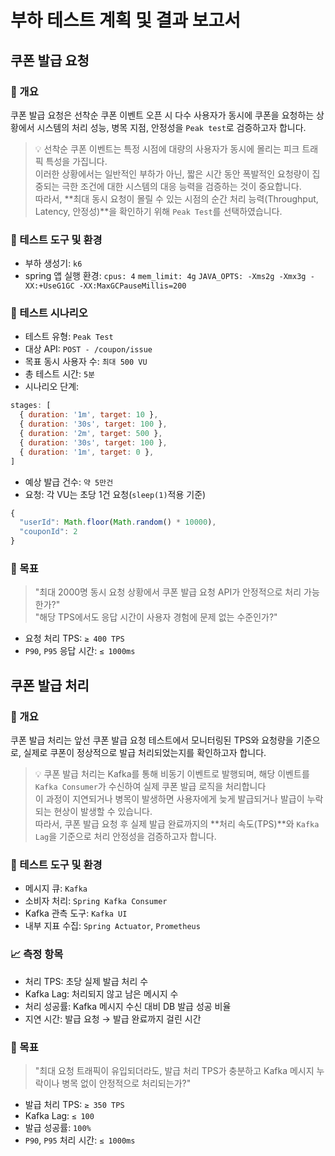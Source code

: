 # 부하 테스트 계획 및 결과 보고서
## 쿠폰 발급 요청
### 📌 개요
쿠폰 발급 요청은 선착순 쿠폰 이벤트 오픈 시 다수 사용자가 동시에 쿠폰을 요청하는 상황에서 시스템의 처리 성능, 병목 지점, 안정성을 `Peak test`로 검증하고자 합니다.
> 💡 선착순 쿠폰 이벤트는 특정 시점에 대량의 사용자가 동시에 몰리는 피크 트래픽 특성을 가집니다.<br>
> 이러한 상황에서는 일반적인 부하가 아닌, 짧은 시간 동안 폭발적인 요청량이 집중되는 극한 조건에 대한 시스템의 대응 능력을 검증하는 것이 중요합니다.<br>
> 따라서, **최대 동시 요청이 몰릴 수 있는 시점의 순간 처리 능력(Throughput, Latency, 안정성)**을 확인하기 위해 `Peak Test`를 선택하였습니다.

### 🔧 테스트 도구 및 환경
- 부하 생성기: `k6`
- spring 앱 실행 환경: `cpus: 4` `mem_limit: 4g` `JAVA_OPTS: -Xms2g -Xmx3g -XX:+UseG1GC -XX:MaxGCPauseMillis=200`

### 🚙 테스트 시나리오
- 테스트 유형: `Peak Test`
- 대상 API: `POST - /coupon/issue`
- 목표 동시 사용자 수: `최대 500 VU`
- 총 테스트 시간: `5분`
- 시나리오 단계:
```javascript
stages: [
  { duration: '1m', target: 10 },
  { duration: '30s', target: 100 },
  { duration: '2m', target: 500 },
  { duration: '30s', target: 100 },
  { duration: '1m', target: 0 },
]
```
- 예상 발급 건수: `약 5만건`
- 요청: 각 VU는 초당 1건 요청(`sleep(1)`적용 기준)
```javascript
{
  "userId": Math.floor(Math.random() * 10000),
  "couponId": 2
}
```

### 🎯 목표
> "최대 2000명 동시 요청 상황에서 쿠폰 발급 요청 API가 안정적으로 처리 가능한가?"<br>
> "해당 TPS에서도 응답 시간이 사용자 경험에 문제 없는 수준인가?"
- 요청 처리 TPS: `≥ 400 TPS`
- `P90`, `P95` 응답 시간: `≤ 1000ms`

## 쿠폰 발급 처리
### 📌 개요
쿠폰 발급 처리는 앞선 쿠폰 발급 요청 테스트에서 모니터링된 TPS와 요청량을 기준으로, 실제로 쿠폰이 정상적으로 발급 처리되었는지를 확인하고자 합니다.
> 💡 쿠폰 발급 처리는 Kafka를 통해 비동기 이벤트로 발행되며, 해당 이벤트를 `Kafka Consumer`가 수신하여 실제 쿠폰 발급 로직을 처리합니다<br>
> 이 과정이 지연되거나 병목이 발생하면 사용자에게 늦게 발급되거나 발급이 누락되는 현상이 발생할 수 있습니다.<br>
> 따라서, 쿠폰 발급 요청 후 실제 발급 완료까지의 **처리 속도(TPS)**와 `Kafka Lag`을 기준으로 처리 안정성을 검증하고자 합니다.

### 🔧 테스트 도구 및 환경
- 메시지 큐: `Kafka`
- 소비자 처리: `Spring Kafka Consumer`
- Kafka 관측 도구: `Kafka UI`
- 내부 지표 수집: `Spring Actuator`, `Prometheus`

### 📈 측정 항목
- 처리 TPS: 초당 실제 발급 처리 수
- Kafka Lag: 	처리되지 않고 남은 메시지 수
- 처리 성공률: 	Kafka 메시지 수신 대비 DB 발급 성공 비율
- 지연 시간: 발급 요청 → 발급 완료까지 걸린 시간

### 🎯 목표
> "최대 요청 트래픽이 유입되더라도, 발급 처리 TPS가 충분하고 Kafka 메시지 누락이나 병목 없이 안정적으로 처리되는가?"
- 발급 처리 TPS: `≥ 350 TPS`
- Kafka Lag: `≤ 100`
- 발급 성공률: `100%`
- `P90`, `P95` 처리 시간: `≤ 1000ms`